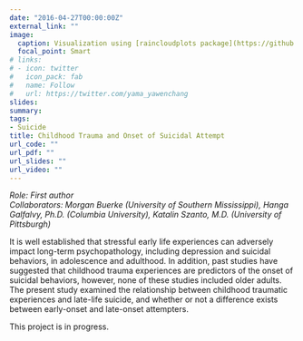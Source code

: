 ```yaml
---
date: "2016-04-27T00:00:00Z"
external_link: ""
image:
  caption: Visualization using [raincloudplots package](https://github.com/RainCloudPlots/RainCloudPlots)
  focal_point: Smart
# links:
# - icon: twitter
#   icon_pack: fab
#   name: Follow
#   url: https://twitter.com/yama_yawenchang
slides: 
summary: 
tags:
- Suicide
title: Childhood Trauma and Onset of Suicidal Attempt
url_code: ""
url_pdf: ""
url_slides: ""
url_video: ""
---
```


<i>Role: First author<br/>
Collaborators: Morgan Buerke (University of Southern Mississippi), Hanga Galfalvy, Ph.D. (Columbia University), Katalin Szanto, M.D. (University of Pittsburgh)</i>
<br/>
<p>It is well established that stressful early life experiences can adversely impact long-term psychopathology, including depression and suicidal behaviors, in adolescence and adulthood. In addition, past studies have suggested that childhood trauma experiences are predictors of the onset of suicidal behaviors, however, none of these studies included older adults. The present study examined the relationship between childhood traumatic experiences and late-life suicide, and whether or not a difference exists between early-onset and late-onset attempters.</p>
<p>This project is in progress.</p>

